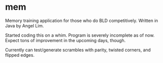 mem
===

Memory training application for those who do BLD competitively. 
Written in Java by Angel Lim.

Started coding this on a whim.
Program is severely incomplete as of now. Expect tons of improvement in the upcoming days, though.

Currently can test/generate scrambles with parity, twisted corners, and flipped edges.

